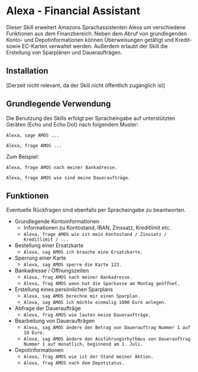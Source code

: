 # Alexa - Financial Assistant

Dieser Skill erweitert Amazons Sprachassistenten Alexa um verschiedene Funktionen aus dem Finanzbereich. Neben dem Abruf von grundlegenden Konto- und Depotinformationen können Überweisungen getätigt und Kredit- sowie EC-Karten verwaltet werden. Außerdem erlaubt der Skill die Erstellung von Sparplänen und Daueraufträgen.

## Installation

[Derzeit nicht relevant, da der Skill nicht öffentlich zugänglich ist]

## Grundlegende Verwendung

Die Benutzung des Skills erfolgt per Spracheingabe auf unterstützten Geräten (Echo und Echo Dot) nach folgendem Muster:

`Alexa, sage AMOS ...`

`Alexa, frage AMOS ...`

Zum Beispiel:

`Alexa, frage AMOS nach meiner Bankadresse.`

`Alexa, frage AMOS wie sind meine Daueraufträge.`

## Funktionen

Eventuelle Rückfragen sind ebenfalls per Spracheingabe zu beantworten.

- Grundlegende Kontoinformationen
  - Informationen zu Kontostand, IBAN, Zinssatz, Kreditlimit etc.
  - `Alexa, frage AMOS wie ist mein Kontostand / Zinssatz / Kreditlimit / ...`
- Bestellung einer Ersatzkarte
  - `Alexa, sag AMOS ich brauche eine Ersatzkarte.`
- Sperrung einer Karte
  - `Alexa, sag AMOS sperre die Karte 123.`
- Bankadresse / Öffnungszeiten
  - `Alexa, frag AMOS nach meiner Bankadresse.`
  - `Alexa, frag AMOS wann hat die Sparkasse am Montag geöffnet.`
- Erstellung eines persönlichen Sparplans
  - `Alexa, sag AMOS berechne mir einen Sparplan.`
  - `Alexa, sag AMOS ich möchte einmalig 1000 Euro anlegen.`
- Abfrage der Daueraufträge
  - `Alexa, frag AMOS wie lauten meine Daueraufträge.`
- Bearbeitung von Daueraufträgen
  - `Alexa, sag AMOS ändere den Betrag von Dauerauftrag Nummer 1 auf 10 Euro.`
  - `Alexa, sag AMOS ändere den Ausführungsrhythmus von Dauerauftrag Nummer 1 auf monatlich, beginnend am 1. Juli.`
- Depotinformationen
  - `Alexa, frag AMOS wie ist der Stand meiner Aktien.`
  - `Alexa, frag AMOS nach dem Depotstatus.`
